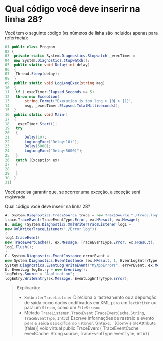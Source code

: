 ﻿Qual código você deve inserir na linha 28?
========================================

Você tem o seguinte código (os números de linha são incluídos apenas para referência):

```csharp
01 public class Program
02 {
03  private static System.Diagnostics.Stopwatch _execTimer =
04  new System.Diagnostics.Stopwatch();
05  public static void Delay(int delay)
06  {
07   Thread.Sleep(delay);
08  }
09  public static void LogLongExec(string mag)
10  {
11   if (_execTimer.Elapsed.Seconds >= 5)
12   throw new Exception(
13       string.Format("Execution is too long > {0} > {1}",
14       msg, _execTimer.Elapsed.TotalMilliseconds));
15  }
16  public static void Main()
17  {
18   _execTimer.Start();
19   try
20   {
21       Delay(10);
22       LogLongExec("Delay(10)");
23       Delay(5000);
24       LogLongExec("Delay(5000)");
25   }
26   catch (Exception ex)
27   {
28
29   }
30  }
31}
```

Você precisa garantir que, se ocorrer uma exceção, a exceção será registrada.

Qual código você deve inserir na linha 28?

```csharp
A. System.Diagnostics.TraceSource trace = new TraceSource("./Trace.log");
trace.TraceEvent(TraceEventType.Error, ex.HResult, ex.Mesage);
B. using (System.Diagnostics.XmlWriterTraceListener log1 =
new XmlWriterTraceListener("./Error.log"))
{
log1.IraceEvent(
new TraceEventCache(), ex.Message, TraceEventIype.Error, ex.HResult);
log1.Flush();
}
C. System.Diagnostics.EventInstance errorEvent =
new System.Diagnostics.EventInstance (ex.HResult, 1, EventLogEntryType.Error);
System.Diagnostics.EventLog.WriteEvent("MyAppErrors", errorEvent, ex.Message);
D. EventLog logEntry = new EventLog();
logEntry.Source = "Application";
logEntry.WriteEntry(ex.Message, EventLogEntryType.Error);
```


> Explicação:
> * `XmlWriterTraceListener`
> Direciona o rastreamento ou a depuração de saída como dados codificados em XML para um `TextWriter` ou para um `Stream`,
> como um `FileStream`.
> * Método `TraceListener.TraceEvent` (`TraceEventCache`, `String`, `TraceEventType`, `Int32`)
> Escreve informações de rastreio e evento para a saída específica do listener.
> Sintaxe:
> `
> [ComVisibleAttribute (false)]
> void virtual public TraceEvent (
> TraceEventCache eventCache,
> String source,
> TraceEventType eventType,
> int id
> )

